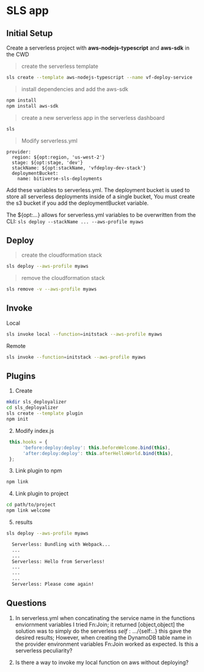 # SLS app

## Initial Setup

Create a serverless project with **aws-nodejs-typescript** and **aws-sdk** in the CWD

> create the serverless template
```bash
sls create --template aws-nodejs-typescript --name vf-deploy-service
```

> install dependencies and add the aws-sdk
```bash
npm install
npm install aws-sdk
```

> create a new serverless app in the serverless dashboard
```bash
sls
```

> Modify serverless.yml

```YML
provider:
  region: ${opt:region, 'us-west-2'}
  stage: ${opt:stage, 'dev'}
  stackName: ${opt:stackName, 'vfdeploy-dev-stack'}
  deploymentBucket:
    name: bitiverse-sls-deployments
```

Add these variables to serverless.yml. The deployment bucket is used to store all serverless deployments inside of a single bucket, You must create the s3 bucket if you add the deploymentBucket variable. 

The ${opt:...} allows for serverless.yml variables to be overwritten from the CLI: `sls deploy --stackName ... --aws-profile myaws`

## Deploy

> create the cloudformation stack

```bash
sls deploy --aws-profile myaws
```

> remove the cloudformation stack

```bash
sls remove -v --aws-profile myaws
```

## Invoke

Local
```bash
sls invoke local --function=initstack --aws-profile myaws
```

Remote
```bash
sls invoke --function=initstack --aws-profile myaws
```

## Plugins

1. Create
```bash
mkdir sls_deployalizer
cd sls_deployalizer
sls create --template plugin
npm init
```

2. Modify index.js
```js
 this.hooks = {
      'before:deploy:deploy': this.beforeWelcome.bind(this),     
      'after:deploy:deploy': this.afterHelloWorld.bind(this),
 };
```

3. Link plugin to npm
```bash
npm link
```

4. Link plugin to project
```bash
cd path/to/project
npm link welcome
```

5. results
```bash
sls deploy --aws-profile myaws

  Serverless: Bundling with Webpack...
  ...
  ...
  Serverless: Hello from Serverless!
  ...
  ...
  ...
  Serverless: Please come again!

```


## Questions

1. In serverless.yml when concatinating the service name in the functions enviornment variables I tried Fn:Join; it returned [object,object] the solution was to simply do the serverless ${self:...}/${self:..} this gave the desired results; However, when creating the DynamoDB table name in the provider environment variables Fn:Join worked as expected. Is this a serverless peculiarity?

2. Is there a way to invoke my local function on aws without deploying?